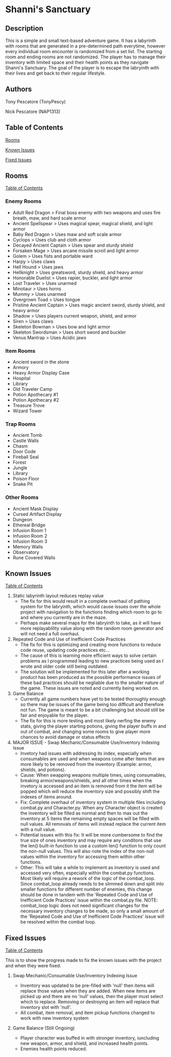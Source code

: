 # Shanni's Sanctuary
## Description
This is a simple and small text-based adventure game. It has a labyrinth with rooms that are generated in a pre-determined path everytime, however every individual room encounter is randomized from a set list. The starting room and ending rooms are not randomized. The player has to manage their inventory with limited space and their health points as they navigate Shanni's Sanctuary. The goal of the player is to escape the labryinth with their lives and get back to their regular lifestyle.

## Authors
Tony Pescatore (TonyPescy)

Nick Pescatore (NAP1313)

## Table of Contents
[Rooms](#Rooms)

[Known Issues](#known-issues)

[Fixed Issues](#fixed-issues)

## Rooms
[Table of Contents](#table-of-contents)
### Enemy Rooms
- Adult Red Dragon > Final boss enemy with two weapons and uses fire breath, maw, and hard scale armor
- Ancient Spellspear > Uses magical spear, magical shield, and light armor
- Baby Red Dragon > Uses maw and soft scale armor
- Cyclops > Uses club and cloth armor
- Decayed Ancient Captain > Uses spear and sturdy shield
- Forsaken Mage > Uses arcane missile scroll and light armor
- Golem > Uses fists and portable ward
- Harpy > Uses claws
- Hell Hound > Uses jaws
- Hellknight > Uses greatsword, sturdy shield, and heavy armor
- Honorable Duelist > Uses rapier, buckler, and light armor
- Lost Traveler > Uses unarmed
- Minotaur > Uses horns
- Mummy > Uses unarmed
- Overgrown Toad > Uses tongue
- Pristine Ancient Captain > Uses magic ancient sword, sturdy shield, and heavy armor
- Shadow > Uses players current weapon, shield, and armor
- Siren > Uses claws
- Skeleton Bowman > Uses bow and light armor
- Skeleton Swordsman > Uses short sword and buckler
- Venus Mantrap > Uses Acidic jaws
### Item Rooms
- Ancient sword in the stone
- Armory
- Heavy Armor Display Case
- Hospital
- Library
- Old Traveler Camp
- Potion Apothecary #1
- Potion Apothecary #2
- Treasure Trove
- Wizard Tower
### Trap Rooms
- Ancient Tomb
- Castle Walls
- Chasm
- Door Code
- Fireball Seal
- Forest
- Jungle
- Library
- Poison Floor
- Snake Pit
### Other Rooms
- Ancient Mask Display
- Cursed Artifact Display
- Dungeon
- Ethereal Bridge
- Infusion Room 1
- Infusion Room 2
- Infusion Room 3
- Memory Walls
- Observatory
- Rune Covered Walls

## Known Issues
[Table of Contents](#table-of-contents)
1. Static labyrinth layout reduces replay value
    - The fix for this would result in a complete overhaul of pathing system for the labryinth, which would cause issues over the whole project with navigation to the functions finding which room to go to and where you currently are in the maze.
    - Perhaps make several maps for the labryinth to take, as it will have more replayablility value along with the random room generator and will not need a full overhaul.
1. Repeated Code and Use of Inefficient Code Practices
    - The fix for this is optimizing and creating more functions to reduce code reuse, updating code practices etc...
    - The cause of this is learning more efficient ways to solve certain problems as I programmed leading to new practices being used as I wrote and older code still being outdated.
    - The solution will be implemented for this later after a working product has been produced as the possible performance issues of these bad practices should be negliable due to the smaller nature of the game. These issues are noted and currently being worked on.
1. Game Balance
    - Currently all game numbers have yet to be tested thoroughly enough so there may be issues of the game being too difficult and therefore not fun. The game is meant to be a bit challenging but should still be fair and enjoyable for the player.
    - The fix for this is more testing and most likely nerfing the enemy stats, giving the player starting potions, giving the player buffs in and out of combat, and changing some rooms to give player more chances to avoid damage or status effects
1. MAJOR ISSUE - Swap Mechanic/Consumable Use/Inventory Indexing Issue
    - Invetory had issues with addressing its index, especially when consumables are used and when weapons come after items that are more likely to be removed from the inventory (Example: armor, shields, and potions).
    - Cause: When swapping weapons multiple times, using consumables, breaking armor/weapons/shields, and all other times when the invetory is accessed and an item is removed from it the item will be popped which will reduce the inventory size and possibly shift the indexes of items around.
    - Fix: Complete overhaul of inventory system in multiple files including combat.py and Character.py. When any Character object is created the inventory will be filled as normal and then to max out the inventory at 5 items the remaining empty spaces will be filled with null values. All removals of items will instead replace the current item with a null value.
    - Potential issues with this fix: It will be more cumbersome to find the true size of ones inventory and may require any conditons that use the len() built-in function to use a custom len() function to only count the non-null values. This will also note the index of the non-null values within the inventory for accessing them within other functions.
    - Other: This will take a while to implement as inventory is used and accessed very often, especially within the combat.py functions. Most likely will require a rework of the logic of the combat_loop. Since combat_loop already needs to be slimmed down and split into smaller functions for different number of enemies, this change should be done in tandem with the 'Repeated Code and Use of Inefficient Code Practices' issue within the combat.py file. NOTE: combat_loop logic does not need significant changes for the necessary inventory changes to be made, so only a small amount of the 'Repeated Code and Use of Inefficient Code Practices' issue will be resolved within the combat loop.

## Fixed Issues
[Table of Contents](#table-of-contents)

This is to show the progress made to fix the known issues with the project and when they were fixed.

1. Swap Mechanic/Consumable Use/Inventory Indexing Issue
    - Inventory was updated to be pre-filled with 'null' then items will replace those values when they are added. When new items are picked up and there are no 'null' values, then the player must select which to replace. Removing or destroying an item will replace that inventory slot with 'null'.
    - All combat, item removal, and item pickup functions changed to work with new inventory system

1. Game Balance (Still Ongoing)
    - Player character was buffed in with stronger inventory, iuncluding new weapon, armor, and shield, and increased health points.
    - Enemies health points reduced.